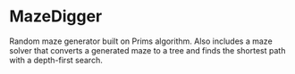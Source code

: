 # MazeDigger
Random maze generator built on Prims algorithm. Also includes a maze solver that converts a generated maze to a tree and finds the shortest path with a depth-first search.
